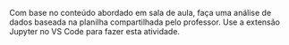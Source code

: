 Com base no conteúdo abordado em sala de aula, faça uma análise de dados baseada na planilha compartilhada pelo professor. Use a extensão Jupyter no VS Code para fazer esta atividade.
